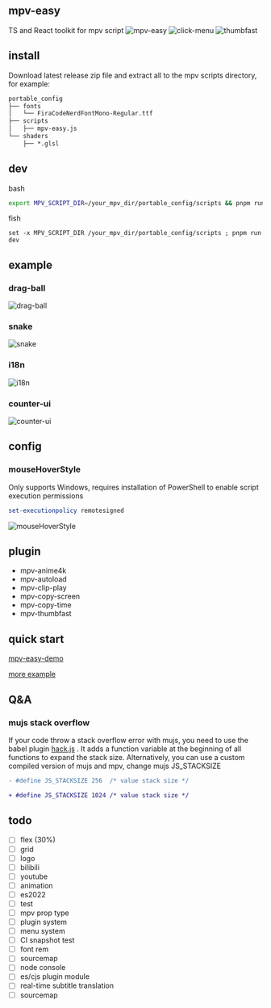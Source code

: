 ## mpv-easy
TS and React toolkit for mpv script
![mpv-easy](./assets/img/mpv-easy.gif)
![click-menu](./assets/img/click-menu.gif)
![thumbfast](./assets/img/thumbfast.png)


## install
Download latest release zip file and extract all to the mpv scripts directory, for example:

```txt
portable_config
├── fonts
│   └── FiraCodeNerdFontMono-Regular.ttf
├── scripts
│   ├── mpv-easy.js
└── shaders
    ├── *.glsl
```




## dev
bash
```bash
export MPV_SCRIPT_DIR=/your_mpv_dir/portable_config/scripts && pnpm run dev
```

fish
```fish
set -x MPV_SCRIPT_DIR /your_mpv_dir/portable_config/scripts ; pnpm run dev
```

## example
### drag-ball
![drag-ball](./assets/img/drag-ball.gif)

### snake
![snake](./assets/img/snake.gif)


### i18n
![i18n](./assets/img/i18n.gif)


### counter-ui
![counter-ui](./assets/img/counter-ui.gif)

## config

### mouseHoverStyle
Only supports Windows, requires installation of PowerShell to enable script execution permissions
```powershell
set-executionpolicy remotesigned
```
![mouseHoverStyle](./assets/img/mouseHoverStyle.png)


## plugin
- mpv-anime4k
- mpv-autoload
- mpv-clip-play
- mpv-copy-screen
- mpv-copy-time
- mpv-thumbfast


## quick start
[mpv-easy-demo](https://github.com/ahaoboy/mpv-easy-demo)

[more example](./mpv-easy/src/example/)

## Q&A
### mujs stack overflow
If your code throw a stack overflow error with mujs, you need to use the babel plugin [hack.js](./mpv-easy/src//babel//hack.js)
. It adds a function variable at the beginning of all functions to expand the stack size. Alternatively, you can use a custom compiled version of mujs and mpv, change mujs JS_STACKSIZE
```diff
- #define JS_STACKSIZE 256	/* value stack size */

+ #define JS_STACKSIZE 1024	/* value stack size */
```

## todo
- [ ] flex (30%)
- [ ] grid
- [ ] logo
- [ ] bilibili
- [ ] youtube
- [ ] animation
- [ ] es2022
- [ ] test
- [ ] mpv prop type
- [ ] plugin system
- [ ] menu system
- [ ] CI snapshot test
- [ ] font rem
- [ ] sourcemap
- [ ] node console
- [ ] es/cjs plugin module
- [ ] real-time subtitle translation
- [ ] sourcemap